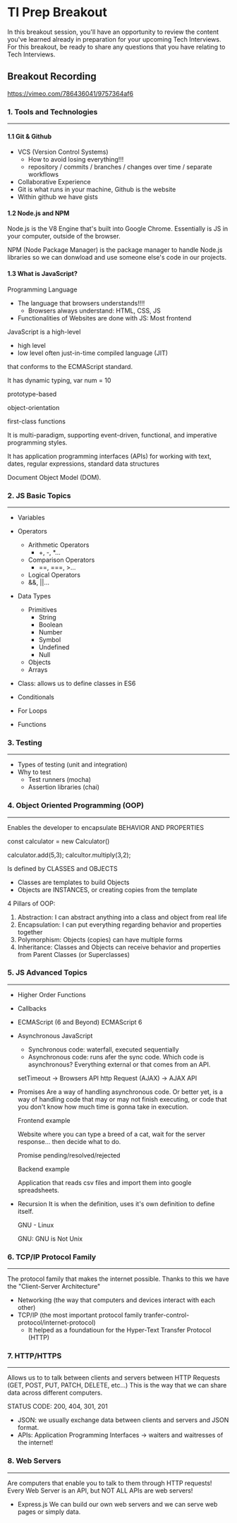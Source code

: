 # TI Prep Breakout

In this breakout session, you'll have an opportunity to review the content you've learned already in preparation for your upcoming Tech Interviews. For this breakout, be ready to share any questions that you have relating to Tech Interviews.

## Breakout Recording
https://vimeo.com/786436041/9757364af6

### 1. Tools and Technologies
---
#### 1.1 Git & Github

- VCS (Version Control Systems)
  - How to avoid losing everything!!!
  - repository / commits / branches / changes over time / separate workflows
- Collaborative Experience
- Git is what runs in your machine, Github is the website
- Within github we have gists

#### 1.2 Node.js and NPM

Node.js is the V8 Engine that's built into Google Chrome. Essentially is JS in your computer, outside of the browser.

NPM (Node Package Manager) is the package manager to handle Node.js libraries so we can donwload and use someone else's code in our projects.

#### 1.3 What is JavaScript?

Programming Language
  - The language that browsers understands!!!!
    - Browsers always understand: HTML, CSS, JS
  - Functionalities of Websites are done with JS: Most frontend

JavaScript is a high-level
  - high level
  - low level
  often just-in-time compiled language (JIT)
 
  that conforms to the ECMAScript standard.
  
  It has dynamic typing,
    var num = 10
  
  prototype-based
  
  object-orientation
  
  
  first-class functions
  
  It is multi-paradigm, supporting event-driven, functional, and imperative programming styles.
  
  It has application programming interfaces (APIs) for working with text, dates, regular expressions, standard data structures
  
  Document Object Model (DOM).

### 2. JS Basic Topics
---
- Variables

- Operators
  - Arithmetic Operators
    - +, -, *...
  - Comparison Operators
    - ==, ===, >...
  - Logical Operators
   - &&, ||...

- Data Types
  - Primitives
    - String
    - Boolean
    - Number
    - Symbol
    - Undefined
    - Null
  - Objects
  - Arrays

- Class: allows us to define classes in ES6

- Conditionals
- For Loops
- Functions

### 3. Testing
---
  - Types of testing (unit and integration)
  - Why to test
    - Test runners (mocha)
    - Assertion libraries (chai)

### 4. Object Oriented Programming (OOP)
---

Enables the developer to encapsulate BEHAVIOR AND PROPERTIES

const calculator = new Calculator()

calculator.add(5,3);
calcultor.multiply(3,2);

Is defined by CLASSES and OBJECTS

- Classes are templates to build Objects
- Objects are INSTANCES, or creating copies from the template

4 Pillars of OOP:
  1) Abstraction: I can abstract anything into a class and object from real life
  2) Encapsulation: I can put everything regarding behavior and properties together
  3) Polymorphism: Objects (copies) can have multiple forms
  4) Inheritance: Classes and Objects can receive behavior and properties from Parent Classes (or Superclasses)


### 5. JS Advanced Topics
---
- Higher Order Functions
- Callbacks

- ECMAScript (6 and Beyond) ECMAScript 6

- Asynchronous JavaScript
  - Synchronous code: waterfall, executed sequentially
  - Asynchronous code: runs afer the sync code. Which code is asynchronous? Everything external or that comes from an API.

  setTimeout -> Browsers API
  http Request (AJAX) -> AJAX API

- Promises
  Are a way of handling asynchronous code. Or better yet, is a way of handling code that may or may not finish executing, or code that you don't know how much time is gonna take in execution.

  Frontend example

    Website where you can type a breed of a cat, wait for the server response... then decide what to do.

    Promise pending/resolved/rejected

  Backend example

    Application that reads csv files and import them into google spreadsheets.

- Recursion
  It is when the definition, uses it's own definition to define itself.

  GNU - Linux

  GNU: GNU is Not Unix


### 6. TCP/IP Protocol Family
---
The protocol family that makes the internet possible. Thanks to this we have the "Client-Server Architecture"
- Networking (the way that computers and devices interact with each other)
- TCP/IP (the most important protocol family tranfer-control-protocol/internet-protocol)
  - It helped as a foundatioun for the Hyper-Text Transfer Protocol (HTTP)

### 7. HTTP/HTTPS
---
Allows us to to talk between clients and servers between HTTP Requests (GET, POST, PUT, PATCH, DELETE, etc...)
This is the way that we can share data across different computers.

STATUS CODE: 200, 404, 301, 201

- JSON: we usually exchange data between clients and servers and JSON format.
- APIs: Application Programming Interfaces -> waiters and waitresses of the internet!

### 8. Web Servers
---
Are computers that enable you to talk to them through HTTP requests!
Every Web Server is an API, but NOT ALL APIs are web servers!

- Express.js
  We can build our own web servers and we can serve web pages or simply data.

